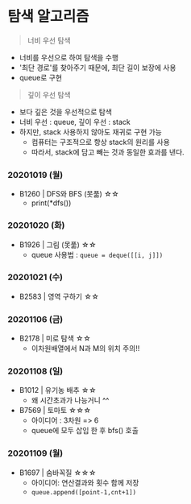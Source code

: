 # 탐색 알고리즘

> 너비 우선 탐색
- 너비를 우선으로 하여 탐색을 수행
- '최단 경로'를 찾아주기 때문에, 최단 길이 보장에 사용
- queue로 구현

> 깊이 우선 탐색
- 보다 깊은 것을 우선적으로 탐색
- 너비 우선 : queue, 깊이 우선 : stack
- 하지만, stack 사용하지 않아도 재귀로 구현 가능
    - 컴퓨터는 구조적으로 항상 stack의 원리를 사용
    - 따라서, stack에 담고 빼는 것과 동일한 효과를 낸다.

### 20201019 (월)
- B1260 | DFS와 BFS (못풂) ☆☆
    - print(*dfs())

### 20201020 (화)
- B1926 | 그림 (못풂) ☆☆
    - queue 사용법 : `queue = deque([[i, j]]) `

### 20201021 (수)
- B2583 | 영역 구하기 ☆☆

### 20201106 (금)
- B2178 | 미로 탐색 ☆☆
   - 이차원배열에서 N과 M의 위치 주의!!

### 20201108 (일)
- B1012 | 유기농 배추 ☆☆
   - 왜 시간초과가 나능거니 ^^
- B7569 | 토마토 ☆☆☆
    - 아이디어 : 3차원 => 6
    - queue에 모두 삽입 한 후 bfs() 호출

### 20201109 (월)
- B1697 | 숨바꼭질 ☆☆☆
    - 아이디어: 연산결과와 횟수 함께 저장
    - `queue.append([point-1,cnt+1])`
